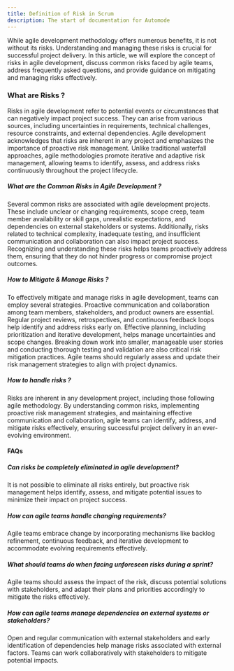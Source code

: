 ```yaml
---
title: Definition of Risk in Scrum
description: The start of documentation for Automode
---
```


While agile development methodology offers numerous benefits, it is not without its risks. Understanding and managing these risks is crucial for successful project delivery. In this article, we will explore the concept of risks in agile development, discuss common risks faced by agile teams, address frequently asked questions, and provide guidance on mitigating and managing risks effectively.

### What are Risks ?

Risks in agile development refer to potential events or circumstances that can negatively impact project success. They can arise from various sources, including uncertainties in requirements, technical challenges, resource constraints, and external dependencies. Agile development acknowledges that risks are inherent in any project and emphasizes the importance of proactive risk management. Unlike traditional waterfall approaches, agile methodologies promote iterative and adaptive risk management, allowing teams to identify, assess, and address risks continuously throughout the project lifecycle.

##### What are the Common Risks in Agile Development ?

Several common risks are associated with agile development projects. These include unclear or changing requirements, scope creep, team member availability or skill gaps, unrealistic expectations, and dependencies on external stakeholders or systems. Additionally, risks related to technical complexity, inadequate testing, and insufficient communication and collaboration can also impact project success. Recognizing and understanding these risks helps teams proactively address them, ensuring that they do not hinder progress or compromise project outcomes.

##### How to Mitigate & Manage Risks ?

To effectively mitigate and manage risks in agile development, teams can employ several strategies. Proactive communication and collaboration among team members, stakeholders, and product owners are essential. Regular project reviews, retrospectives, and continuous feedback loops help identify and address risks early on. Effective planning, including prioritization and iterative development, helps manage uncertainties and scope changes. Breaking down work into smaller, manageable user stories and conducting thorough testing and validation are also critical risk mitigation practices. Agile teams should regularly assess and update their risk management strategies to align with project dynamics.

##### How to handle risks ?

Risks are inherent in any development project, including those following agile methodology. By understanding common risks, implementing proactive risk management strategies, and maintaining effective communication and collaboration, agile teams can identify, address, and mitigate risks effectively, ensuring successful project delivery in an ever-evolving environment.

#### FAQs

##### Can risks be completely eliminated in agile development?

It is not possible to eliminate all risks entirely, but proactive risk management helps identify, assess, and mitigate potential issues to minimize their impact on project success.

##### How can agile teams handle changing requirements?

Agile teams embrace change by incorporating mechanisms like backlog refinement, continuous feedback, and iterative development to accommodate evolving requirements effectively.

##### What should teams do when facing unforeseen risks during a sprint?

Agile teams should assess the impact of the risk, discuss potential solutions with stakeholders, and adapt their plans and priorities accordingly to mitigate the risks effectively.

##### How can agile teams manage dependencies on external systems or stakeholders?

Open and regular communication with external stakeholders and early identification of dependencies help manage risks associated with external factors. Teams can work collaboratively with stakeholders to mitigate potential impacts.
